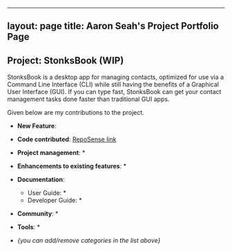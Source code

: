 ---
 layout: page
 title: Aaron Seah's Project Portfolio Page
 ---

 ## Project: StonksBook (WIP)

 StonksBook is a desktop app for managing contacts, optimized for use via a Command Line Interface (CLI) while still having the benefits of a Graphical User Interface (GUI). If you can type fast, StonksBook can get your contact management tasks done faster than traditional GUI apps. 

 Given below are my contributions to the project.

 * **New Feature**: 

 * **Code contributed**: [RepoSense link]()

 * **Project management**:
   * 

 * **Enhancements to existing features**:
   * 

 * **Documentation**:
   * User Guide:
     * 
   * Developer Guide:
     * 

 * **Community**:
   * 

 * **Tools**:
   * 

 * _{you can add/remove categories in the list above}_